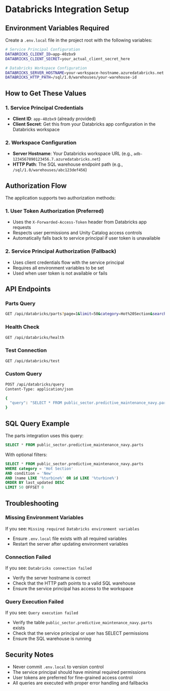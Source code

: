 # Databricks Integration Setup

## Environment Variables Required

Create a `.env.local` file in the project root with the following variables:

```bash
# Service Principal Configuration
DATABRICKS_CLIENT_ID=app-40zbx9
DATABRICKS_CLIENT_SECRET=your_actual_client_secret_here

# Databricks Workspace Configuration
DATABRICKS_SERVER_HOSTNAME=your-workspace-hostname.azuredatabricks.net
DATABRICKS_HTTP_PATH=/sql/1.0/warehouses/your-warehouse-id
```

## How to Get These Values

### 1. Service Principal Credentials
- **Client ID**: `app-40zbx9` (already provided)
- **Client Secret**: Get this from your Databricks app configuration in the Databricks workspace

### 2. Workspace Configuration
- **Server Hostname**: Your Databricks workspace URL (e.g., `adb-1234567890123456.7.azuredatabricks.net`)
- **HTTP Path**: The SQL warehouse endpoint path (e.g., `/sql/1.0/warehouses/abc123def456`)

## Authorization Flow

The application supports two authorization methods:

### 1. User Token Authorization (Preferred)
- Uses the `X-Forwarded-Access-Token` header from Databricks app requests
- Respects user permissions and Unity Catalog access controls
- Automatically falls back to service principal if user token is unavailable

### 2. Service Principal Authorization (Fallback)
- Uses client credentials flow with the service principal
- Requires all environment variables to be set
- Used when user token is not available or fails

## API Endpoints

### Parts Query
```bash
GET /api/databricks/parts?page=1&limit=50&category=Hot%20Section&search=turbine
```

### Health Check
```bash
GET /api/databricks/health
```

### Test Connection
```bash
GET /api/databricks/test
```

### Custom Query
```bash
POST /api/databricks/query
Content-Type: application/json

{
  "query": "SELECT * FROM public_sector.predictive_maintenance_navy.parts LIMIT 10"
}
```

## SQL Query Example

The parts integration uses this query:
```sql
SELECT * FROM public_sector.predictive_maintenance_navy.parts
```

With optional filters:
```sql
SELECT * FROM public_sector.predictive_maintenance_navy.parts 
WHERE category = 'Hot Section' 
AND condition = 'New' 
AND (name LIKE '%turbine%' OR id LIKE '%turbine%')
ORDER BY last_updated DESC 
LIMIT 50 OFFSET 0
```

## Troubleshooting

### Missing Environment Variables
If you see: `Missing required Databricks environment variables`
- Ensure `.env.local` file exists with all required variables
- Restart the server after updating environment variables

### Connection Failed
If you see: `Databricks connection failed`
- Verify the server hostname is correct
- Check that the HTTP path points to a valid SQL warehouse
- Ensure the service principal has access to the workspace

### Query Execution Failed
If you see: `Query execution failed`
- Verify the table `public_sector.predictive_maintenance_navy.parts` exists
- Check that the service principal or user has SELECT permissions
- Ensure the SQL warehouse is running

## Security Notes

- Never commit `.env.local` to version control
- The service principal should have minimal required permissions
- User tokens are preferred for fine-grained access control
- All queries are executed with proper error handling and fallbacks
